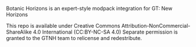 Botanic Horizons is an expert-style modpack integration for GT: New Horizons

This repo is available under Creative Commons Attribution-NonCommercial-ShareAlike 4.0 International (CC:BY-NC-SA 4.0)
Separate permission is granted to the GTNH team to relicense and redestribute.
